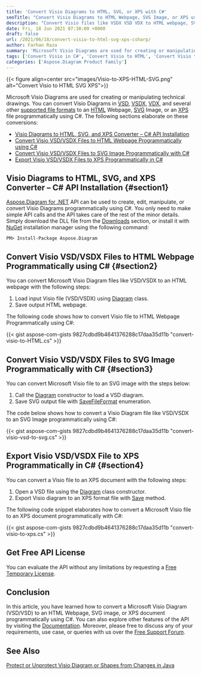 ```yaml
---
title: 'Convert Visio Diagrams to HTML, SVG, or XPS with C#'
seoTitle: "Convert Visio Diagrams to HTML Webpage, SVG Image, or XPS using C#"
description: "Convert Visio files like VSDX VSD VDX to HTML webpage, SVG Image, or XPS Document Programmatically using C# in .NET applications. Export or Change files."
date: Fri, 18 Jun 2021 07:30:00 +0000
draft: false
url: /2021/06/18/convert-visio-to-html-svg-xps-csharp/
author: Farhan Raza
summary: 'Microsoft Visio Diagrams are used for creating or manipulating technical drawings. You can **convert Visio Diagrams in VSD, VSDX, VDX, and several other supported file formats to an HTML Webpage, SVG Image, or an XPS file programmatically using C#**.'
tags: ['Convert Visio in C#', 'Convert Visio to HTML', 'Convert Visio to SVG', 'Convert Visio to XPS', 'Visio to HTML']
categories: ['Aspose.Diagram Product Family']
---
```




{{< figure align=center src="images/Visio-to-XPS-HTML-SVG.png" alt="Convert Visio to HTML SVG XPS">}}


Microsoft Visio Diagrams are used for creating or manipulating technical drawings. You can convert Visio Diagrams in [VSD][1], [VSDX][2], [VDX][3], and several other [supported file formats][4] to an [HTML][5] Webpage, [SVG][6] Image, or an [XPS][7] file programmatically using C#. The following sections elaborate on these conversions:

*   [Visio Diagrams to HTML, SVG, and XPS Converter – C# API Installation][8]
*   [Convert Visio VSD/VSDX Files to HTML Webpage Programmatically using C#][9]
*   [Convert Visio VSD/VSDX Files to SVG Image Programmatically with C#][10]
*   [Export Visio VSD/VSDX Files to XPS Programmatically in C#][11]

## Visio Diagrams to HTML, SVG, and XPS Converter – C# API Installation {#section1}

[Aspose.Diagram for .NET][12] API can be used to create, edit, manipulate, or convert Visio Diagrams programmatically using C#. You only need to make simple API calls and the API takes care of the rest of the minor details. Simply download the DLL file from the [Downloads][13] section, or install it with [NuGet][14] installation manager using the following command:

```
PM> Install-Package Aspose.Diagram
```

## Convert Visio VSD/VSDX Files to HTML Webpage Programmatically using C# {#section2}

You can convert Microsoft Visio Diagram files like VSD/VSDX to an HTML webpage with the following steps:

1.  Load input Visio file (VSD/VSDX) using [Diagram][15] class.
2.  Save output HTML webpage.

The following code shows how to convert Visio file to HTML Webpage Programmatically using C#:

{{< gist aspose-com-gists 9827cdbd9b4641376288c17daa35d11b "convert-visio-to-HTML.cs" >}}

## Convert Visio VSD/VSDX Files to SVG Image Programmatically with C# {#section3}

You can convert Microsoft Visio file to an SVG image with the steps below:

1.  Call the [Diagram][16] constructor to load a VSD diagram.
2.  Save SVG output file with [SaveFileFormat][17] enumeration.

The code below shows how to convert a Visio Diagram file like VSD/VSDX to an SVG Image programmatically using C#:

{{< gist aspose-com-gists 9827cdbd9b4641376288c17daa35d11b "convert-visio-vsd-to-svg.cs" >}}

## Export Visio VSD/VSDX File to XPS Programmatically in C# {#section4}

You can convert a Visio file to an XPS document with the following steps:

1.  Open a VSD file using the [Diagram][18] class constructor.
2.  Export Visio diagram to an XPS format file with [Save][19] method.

The following code snippet elaborates how to convert a Microsoft Visio file to an XPS document programmatically with C#:

{{< gist aspose-com-gists 9827cdbd9b4641376288c17daa35d11b "convert-visio-to-xps.cs" >}}

## Get Free API License

You can evaluate the API without any limitations by requesting a [Free Temporary License][20].

## Conclusion

In this article, you have learned how to convert a Microsoft Visio Diagram (VSD/VSD) to an HTML Webpage, SVG image, or XPS document programmatically using C#. You can also explore other features of the API by visiting the [Documentation][21]. Moreover, please free to discuss any of your requirements, use case, or queries with us over the [Free Support Forum][22].

## See Also

[Protect or Unprotect Visio Diagram or Shapes from Changes in Java][23]




[1]: https://docs.fileformat.com/image/vsd/
[2]: https://docs.fileformat.com/image/vsdx/
[3]: https://docs.fileformat.com/image/vdx/
[4]: https://docs.aspose.com/diagram/net/supported-file-formats/
[5]: https://docs.fileformat.com/web/html/
[6]: https://docs.fileformat.com/page-description-language/svg/
[7]: https://docs.fileformat.com/page-description-language/xps/
[8]: #section1
[9]: #section2
[10]: #section3
[11]: #section4
[12]: https://products.aspose.com/diagram/net/
[13]: https://downloads.aspose.com/diagram/net
[14]: https://www.nuget.org/packages/Aspose.Diagram/
[15]: https://apireference.aspose.com/diagram/net/aspose.diagram/diagram
[16]: https://apireference.aspose.com/diagram/net/aspose.diagram/diagram
[17]: https://apireference.aspose.com/diagram/net/aspose.diagram/savefileformat
[18]: https://apireference.aspose.com/diagram/net/aspose.diagram/diagram
[19]: https://apireference.aspose.com/diagram/net/aspose.diagram/diagram/methods/save
[20]: https://purchase.aspose.com/temporary-license
[21]: https://docs.aspose.com/diagram/net/developer-guide/
[22]: https://forum.aspose.com/c/diagram
[23]: https://blog.aspose.com/2021/03/11/protect-unprotect-visio-diagram-shape-java/





